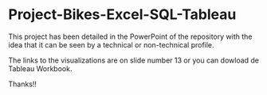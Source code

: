 # Project-Bikes-Excel-SQL-Tableau

This project has been detailed in the PowerPoint of the repository with the idea that it can be seen by a technical or non-technical profile.

The links to the visualizations are on slide number 13 or you can dowload de Tableau Workbook.

Thanks!!
